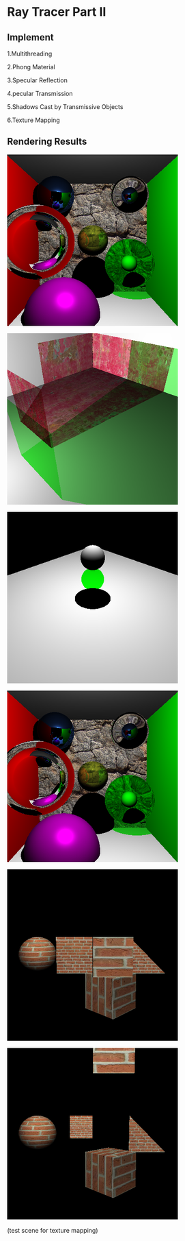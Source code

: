 Ray Tracer Part II
======================




Implement
---------------------
1.Multithreading 

2.Phong Material 

3.Specular Reflection 

4.pecular Transmission 

5.Shadows Cast by Transmissive Objects 

6.Texture Mapping

Rendering Results
-------------------
![](./46.png)

![](./21.png)

![](./42.png)

![](./46.png)

![](./38.png)

![](./24.png)

(test scene for texture mapping)


